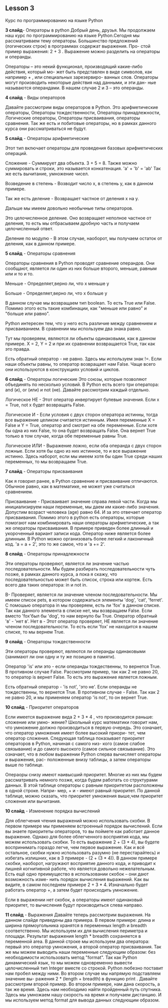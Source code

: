 ## Lesson 3

Курс по программированию на языке Python 

**3 слайд**- Операторы в python
Добрый день, друзья. Мы продолжаем наш курс по программированию на языке Python.Сегодня мы рассматриваем тему операторы.
Большинство предложений (логических строк) в программах содержат выражения. Про-
стой пример выражения: 2 + 3 . Выражение можно разделить на операторы и операнды.

Операторы – это некий функционал, производящий какие-либо действия, который мо-
жет быть представлен в виде символов, как например + , или специальных зарезервиро-
ванных слов. Операторы могут производить некоторые действия над данными, и эти дан-
ные называются операндами. В нашем случае 2 и 3 – это операнды.

**4 слайд** - Виды операторов

Давайте рассмотрим виды операторов в Python. Это арифметические операторы, Операторы тождественности, Операторы принадлежности, Логические операторы, Операторы присваивания, операторы сравнения. Так же есть и побитовые операторы, но в рамках данного курса они рассматриваться не будут.

**5 слайд** - Операторы арифметические

Этот тип включает операторы для проведения базовых арифметических операций.

Сложение - Суммирует два объекта. 3 + 5 = 8. Также можно суммировать и строки, это называется конкатенация. 'a' + 'b' = 'ab'
Так же есть вычитание, умножение чисел.

Возведение в степень - Возводит число x, в степень y, как в данном примере.

Так же есть деление - Возвращает частное от деления x на y.

Дальше мы имеем довольно необычные типы операторов.

Это целочисленное деление. Оно возвращает неполное частное от деления, то есть мы отбрасываем дробную часть и получаем целочисленный ответ.

Деление по модулю - В этом случае, наоборот, мы получаем остаток от деления, как в данном примере.


**5 cлайд** - Операторы сравнения

Операторы сравнения в Python проводят сравнение операндов. Они сообщают, является ли один из них больше второго, меньше, равным или и то и то.

Меньше - Определяет,верно ли, что x меньше y 

Больше - Определяет,верно ли, что x больше y

В данном случае мы возвращаем тип boolean. То есть True или False. Помимо этого есть такие комбинации, как "меньше или равно" и "больше или равно".

Python интересен тем, что у него есть различие между сравнением и присваиванием. В сравнении мы используем два знака равно.

Тут мы проверяем, являются ли обьекты одинаковыми, как в данном примере. X = 2, Y = 2 и при их сравнении возвращается True, так как это правда.

Есть обратный оператор - не равно. Здесь мы используем знак !=. Если наши объекты равны, то оператор возвращает нам False. Чаще всего они используются в конструкциях условий и циклов.

**6 слайд** - Операторы логические
Это союзы, которые позволяют объединять по несколько условий. В Python есть всего три оператора: and (и), or (или) и not (не). Давайте рассмотрим каждый отдельно.

Логическое НЕ - Этот оператор инвертирует булевые значения. Если x = True, not x будет возвращать False.  

Логическое И - Если условия с двух сторон оператора истинны, тогда все выражение целиком считается истинным. Имея переменные X = False и Y = True, оператор and смотрит на обе переменные. Если хотя бы одна из них False, то она будет возвращать False. Она вернет True только в том случае, когда обе переменные равны True. 

Логическое ИЛИ - Выражение ложно, если оба операнда с двух сторон ложные. Если хотя бы одно из них истинное, то и все выражение истинно. Здесь наборот, если мы имеем хотя бы один True среди наших переменных, то мы возвращаем True.

**7 слайд** - Операторы присваивания 

Как я говорил ранее, в Python сравнение и присваивание отличаются. Обычное равно, как в математике, не может уже считаться сравнением.

Присваивание - Присваивает значение справа левой части. Когда мы инициализируем наши переменные, мы даем им какие-либо значения. Допустим возраст человека (age) равно 64. И за это отвечает оператор присваивания. 
Помимо этого в python есть операторы, которые помогают нам комбинировать наши операторы арифметические, а так же операторы присваивания. В примере приведен более длинный и укороченный вариант записи кода.  Оператор ниже является более длинным. В Python можно организовать более легкий и лаконичный код. 'a = a + 2', это то же самое, что и 'a += 2'.

**8 слайд** - Операторы принадлежности

Эти операторы проверяют, является ли значение частью последовательности. Мы будем разбирать последовательности чуть позже, в рамках данного курса, а пока я скажу, что последовательностью может быть список, строка или кортеж. Есть всего два таких оператора: in и not in.

В- Проверяет, является ли значение членом последовательности. Мы имеем список pets, в котором содержаться элементы 'dog', 'cat', 'ferret'. С помошью оператора in мы проверяем, есть ли 'fox' в данном списке. Так как данного элемента в списке нет, мы возвращаем False. Если вместо 'fox'был бы 'dog', то нам вернуло бы True.
Оператор обратный 'в' - 'нет в'. Нет в - Этот оператор проверяет, НЕ является ли значение членом последовательности. То есть если 'fox' не находится в нашем списке, то мы вернем True.

**9 слайд** - Операторы тождественности

Эти операторы проверяют, являются ли операнды одинаковыми (занимают ли они одну и ту же позицию в памяти).

Оператор 'is' или это - если операнды тождественны, то вернется True. В противном случае False. Рассмотрим пример, так как 2 не равно 20, то оператор is вернет False. То есть это выражение является ложным.

Есть обратный оператор - 'is not', 'это не'. Если операнды не тождественны, то вернется True. В противном случае - False. Так как 2 не равно 20, и мы применяем оператор 'is not', то он вернет True.

**10 слайд** - Приоритет операторов

Если имеется выражение вида 2 + 3 * 4 , что производится раньше: сложение или умно-
жение? Школьный курс математики говорит нам, что умножение должно производиться
в первую очередь. Это означает, что оператор умножения имеет более высокий приори-
тет, чем оператор сложения.
Следующая таблица показывает приоритет операторов в Python, начиная с самого низ-
кого (самое слабое связывание) и до самого высокого (самое сильное связывание). Это
означает, что в любом выражении Python сперва вычисляет операторы и выражения, рас-
положенные внизу таблицы, а затем операторы выше по таблице.

Операоры снизу имеют наивысший приоритет. Многие из них мы будем рассматривать немного позже, когда будем работать со структурами данных.
В этой таблице операторы с равным приоритетом расположены в одной строке. Напри-
мер, + и - имеют равный приоритет. По данной таблице, можно сказать, что приоритет умножения выше,чем приоритет сложения или вычитания.

**10 слайд** - Изменение порядка вычислений

Для облегчения чтения выражений можно использовать скобки. 
В первом примере мы применяем встроенный порядок вычислений. Если вы знаете приоритеты операторов, то вы поймете как работает данное выражение. Однако для более облегченного восприятия кода, мы можем использовать скобки. То есть выражение 2 + (3 * 4), вы будете воспринимать гораздо легче, чем первое выражение.
 Как и всё остальное, скобки нужно использовать разумно (не перестарайтесь) и избегать излишних, как в 3 примере - (2 + (3 * 4)). В данном примере скобки, наоборот, нагружают восприятие данного кода, и приводит к лишней когнитивной работе, что является довольно нежелательным.
Есть ещё одно преимущество в использовании скобок – они дают возможность изме-
нить порядок вычисления выражений. Как вы видите, в самом последнем примере 2 + 3 * 4. Изначально будет работать оператор +, а затем будет происходить умножение. 

Если в выражении нет скобок, а операторы имеют одинаковый приоритет, то вычисления будут производиться слева направо.

**11 слайд** - Выражения
Давайте теперь рассмотрим выражения. На данном слайде приведены два примера.
В первом примере: длина и ширина прямоугольника хранятся в переменных length и breadth
соответственно. Мы используем их для вычисления периметра и площади. Результат выражения length *
breadth сохраняется в переменной area. В данной строке мы используем два оператора: первый это оператор умножения, а второй оператор присваивания. Так же мы можем выводить наши переменные следующим образом: без необходимости использовать метод "format". Так как Python динамический язык, то мы можем одновременно вывести целочисленный тип Integer вместе со строкой. Python любезно поставит нам пробел между ними. Во втором случае мы напрямую подставляем значение вы-
ражения 2 * (length + breadth) в функцию print .
Давайте рассмотрим второй пример. Во втором примере, нам дана скорость, а так же время. Здесь нам необходимо найти пройденный путь спутника. Здесь мы умножаем нашу скорость на время и получаем дистанцию. И мы используем метод format для вывода данных следующим образом.
